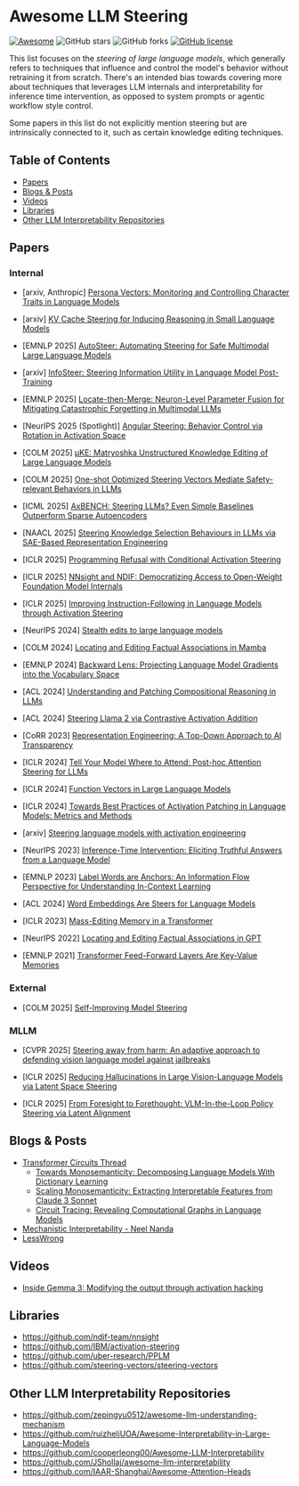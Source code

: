 # Awesome LLM Steering
[![Awesome](https://cdn.rawgit.com/sindresorhus/awesome/d7305f38d29fed78fa85652e3a63e154dd8e8829/media/badge.svg)](https://github.com/sindresorhus/awesome) ![GitHub stars](https://img.shields.io/github/stars/ziansu/awesome-llm-steering?color=yellow) ![GitHub forks](https://img.shields.io/github/forks/ziansu/awesome-llm-steering?color=9cf) [![GitHub license](https://img.shields.io/github/license/ziansu/awesome-llm-steering)](https://github.com/ziansu/awesome-llm-steering/blob/main/LICENSE)


This list focuses on the *steering of large language models*, which generally refers to techniques that influence and control the model's behavior without retraining it from scratch. There's an intended bias towards covering more about techniques that leverages LLM internals and interpretability for inference time intervention, as opposed to system prompts or agentic workflow style control.

Some papers in this list do not explicitly mention steering but are intrinsically connected to it, such as certain knowledge editing techniques.

## Table of Contents

- [Papers](#papers)
- [Blogs & Posts](#blogs--posts)
- [Videos](#videos)
- [Libraries](#libraries)
- [Other LLM Interpretability Repositories](#other-llm-interpretability-repositories)


## Papers

### Internal

- [arxiv, Anthropic] [Persona Vectors: Monitoring and Controlling Character Traits in Language Models](https://arxiv.org/abs/2507.21509)

- [arxiv] [KV Cache Steering for Inducing Reasoning in Small Language Models](https://arxiv.org/abs/2507.08799)

- [EMNLP 2025] [AutoSteer: Automating Steering for Safe Multimodal Large Language Models](https://arxiv.org/abs/2507.13255)

- [arxiv] [InfoSteer: Steering Information Utility in Language
 Model Post-Training](https://arxiv.org/abs/2507.05158?)

- [EMNLP 2025] [Locate-then-Merge: Neuron-Level Parameter Fusion for
 Mitigating Catastrophic Forgetting in Multimodal LLMs](https://arxiv.org/abs/2505.16703)

- [NeurIPS 2025 (Spotlight)] [Angular Steering: Behavior Control via Rotation in Activation Space](https://openreview.net/forum?id=uAfzFV7mv2)

- [COLM 2025] [μKE: Matryoshka Unstructured Knowledge Editing of Large Language Models](https://arxiv.org/abs/2504.01196)

- [COLM 2025] [One-shot Optimized Steering Vectors Mediate Safety-relevant Behaviors in LLMs](https://arxiv.org/abs/2502.18862)

- [ICML 2025] [AxBENCH: Steering LLMs? Even Simple Baselines Outperform Sparse Autoencoders](https://arxiv.org/abs/2501.17148)

- [NAACL 2025] [Steering Knowledge Selection Behaviours in LLMs via SAE-Based Representation Engineering](https://arxiv.org/abs/2410.15999)

- [ICLR 2025] [Programming Refusal with Conditional Activation Steering](https://arxiv.org/abs/2409.05907)

- [ICLR 2025] [NNsight and NDIF: Democratizing Access to Open-Weight Foundation Model Internals](https://arxiv.org/abs/2407.14561)

- [ICLR 2025] [Improving Instruction-Following in Language Models through Activation Steering](https://openreview.net/forum?id=wozhdnRCtw)


- [NeurIPS 2024] [Stealth edits to large language models](https://proceedings.neurips.cc/paper_files/paper/2024/hash/5c8168a8eca2eb23f6b1f5019371043e-Abstract-Conference.html)

- [COLM 2024] [Locating and Editing Factual Associations in Mamba](https://arxiv.org/abs/2404.03646)

- [EMNLP 2024] [Backward Lens: Projecting Language Model Gradients into the Vocabulary Space](https://arxiv.org/abs/2402.12865)

- [ACL 2024] [Understanding and Patching Compositional Reasoning in LLMs](https://arxiv.org/abs/2402.14328)

- [ACL 2024] [Steering Llama 2 via Contrastive Activation Addition](https://arxiv.org/abs/2312.06681)

- [CoRR 2023] [Representation Engineering: A Top-Down Approach to AI Transparency](https://arxiv.org/abs/2310.01405)

- [ICLR 2024] [Tell Your Model Where to Attend: Post-hoc Attention Steering for LLMs](https://arxiv.org/abs/2311.02262)

- [ICLR 2024] [Function Vectors in Large Language Models](https://arxiv.org/abs/2310.15213)

- [ICLR 2024] [Towards Best Practices of Activation Patching in Language Models: Metrics and Methods](https://arxiv.org/abs/2309.16042)

- [arxiv] [Steering language models with activation engineering](https://arxiv.org/abs/2308.10248)

- [NeurIPS 2023] [Inference-Time Intervention: Eliciting Truthful Answers from a Language Model](https://arxiv.org/abs/2306.03341)

- [EMNLP 2023] [Label Words are Anchors: An Information Flow Perspective for Understanding In-Context Learning](https://arxiv.org/abs/2305.14160)

- [ACL 2024] [Word Embeddings Are Steers for Language Models](https://arxiv.org/abs/2305.12798)

- [ICLR 2023] [Mass-Editing Memory in a Transformer](https://arxiv.org/abs/2210.07229)

- [NeurIPS 2022] [Locating and Editing Factual Associations in GPT](https://arxiv.org/abs/2202.05262)

- [EMNLP 2021] [Transformer Feed-Forward Layers Are Key-Value Memories](https://arxiv.org/abs/2012.14913)


### External

- [COLM 2025] [Self-Improving Model Steering](https://arxiv.org/abs/2504.07081)

### MLLM

- [CVPR 2025] [Steering away from harm: An adaptive approach to defending vision language model against jailbreaks](https://openaccess.thecvf.com/content/CVPR2025/html/Wang_Steering_Away_from_Harm_An_Adaptive_Approach_to_Defending_Vision_CVPR_2025_paper.html)

- [ICLR 2025] [Reducing Hallucinations in Large Vision-Language Models via Latent Space Steering](https://openreview.net/forum?id=LBl7Hez0fF)

- [ICLR 2025] [From Foresight to Forethought: VLM-In-the-Loop Policy Steering via Latent Alignment](https://arxiv.org/abs/2502.01828)


## Blogs & Posts

- [Transformer Circuits Thread](https://transformer-circuits.pub/)
    - [Towards Monosemanticity: Decomposing Language Models With Dictionary Learning](https://transformer-circuits.pub/2023/monosemantic-features)
    - [Scaling Monosemanticity: Extracting Interpretable Features from Claude 3 Sonnet](https://transformer-circuits.pub/2024/scaling-monosemanticity/index.html)
    - [Circuit Tracing: Revealing Computational Graphs in Language Models](https://transformer-circuits.pub/2025/attribution-graphs/methods.html)
- [Mechanistic Interpretability - Neel Nanda](https://www.neelnanda.io/mechanistic-interpretability)
- [LessWrong](https://www.lesswrong.com/)

## Videos

- [Inside Gemma 3: Modifying the output through activation hacking](https://www.youtube.com/watch?v=JTUsmSHixSc)

## Libraries

- https://github.com/ndif-team/nnsight
- https://github.com/IBM/activation-steering
- https://github.com/uber-research/PPLM
- https://github.com/steering-vectors/steering-vectors

## Other LLM Interpretability Repositories

- https://github.com/zepingyu0512/awesome-llm-understanding-mechanism
- https://github.com/ruizheliUOA/Awesome-Interpretability-in-Large-Language-Models
- https://github.com/cooperleong00/Awesome-LLM-Interpretability
- https://github.com/JShollaj/awesome-llm-interpretability
- https://github.com/IAAR-Shanghai/Awesome-Attention-Heads